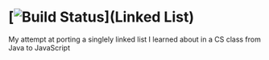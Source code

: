 [![Build Status](https://travis-ci.org/ambidexterich/linkedlist-js.png?branch=master)](Linked List)
===========

My attempt at porting a singlely linked list I learned about in a CS class from Java to JavaScript